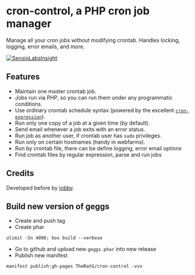 # cron-control, a PHP cron job manager

Manage all your cron jobs without modifying crontab. Handles locking, logging, error emails, and more.

[![SensioLabsInsight](https://insight.sensiolabs.com/projects/3b83066e-a1b5-48ad-8359-cc6f3a62aa34/big.png)](https://insight.sensiolabs.com/projects/3b83066e-a1b5-48ad-8359-cc6f3a62aa34)

## Features

- Maintain one master crontab job.
- Jobs run via PHP, so you can run them under any programmatic conditions.
- Use ordinary crontab schedule syntax (powered by the excellent [`cron-expression`](<https://github.com/mtdowling/cron-expression>)).
- Run only one copy of a job at a given time (by default).
- Send email whenever a job exits with an error status. 
- Run job as another user, if crontab user has `sudo` privileges.
- Run only on certain hostnames (handy in webfarms).
- Run by crontab file, there can be define logging, error email options
- Find crontab files by regular expression, parse and run jobs

## Credits

Developed before by [jobby](<https://github.com/jobbyphp/jobby>).

## Build new version of geggs

* Create and push tag
* Create phar 
```
ulimit -Sn 4096; box build --verbose
```
* Go to github and upload new `geggs.phar` into new release
* Publish new manifest
```
manifest publish:gh-pages TheRatG/cron-control -vvv
```
